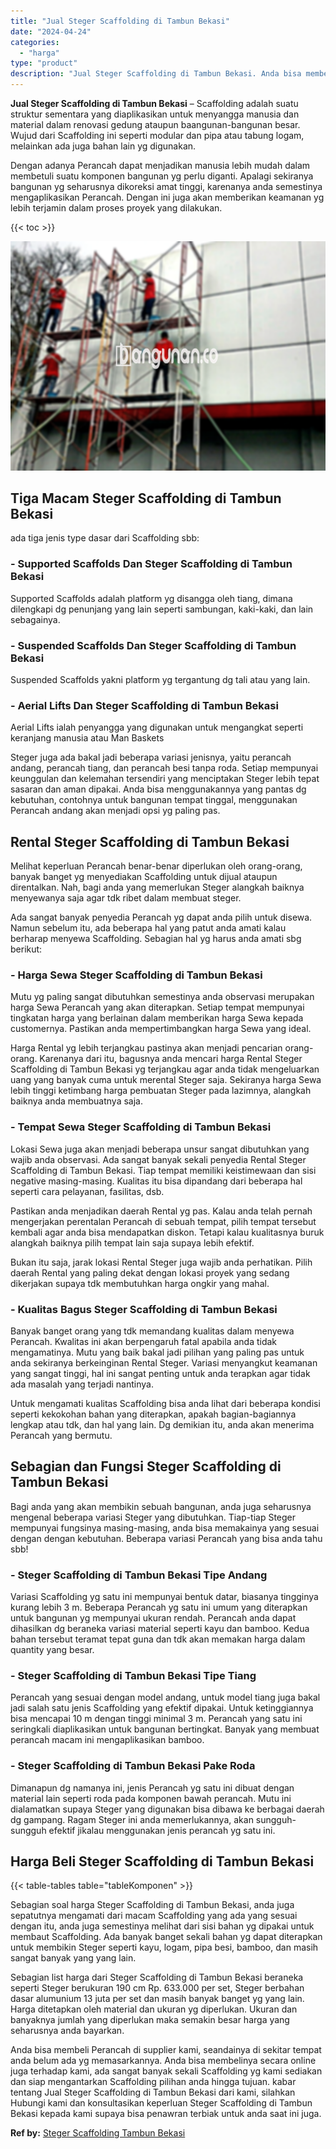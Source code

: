 ```yaml
---
title: "Jual Steger Scaffolding di Tambun Bekasi"
date: "2024-04-24"
categories: 
  - "harga"
type: "product"
description: "Jual Steger Scaffolding di Tambun Bekasi. Anda bisa membeli Perancah di supplier kami, seandainya di sekitar tempat anda belum ada yg memasarkannya. Anda bis..."
---
```


**Jual Steger Scaffolding di Tambun Bekasi** – Scaffolding adalah suatu struktur sementara yang diaplikasikan untuk menyangga manusia dan material dalam renovasi gedung ataupun baangunan-bangunan besar. Wujud dari Scaffolding ini seperti modular dan pipa atau tabung logam, melainkan ada juga bahan lain yg digunakan.

Dengan adanya Perancah dapat menjadikan manusia lebih mudah dalam membetuli suatu komponen bangunan yg perlu diganti. Apalagi sekiranya bangunan yg seharusnya dikoreksi amat tinggi, karenanya anda semestinya mengaplikasikan Perancah. Dengan ini juga akan memberikan keamanan yg lebih terjamin dalam proses proyek yang dilakukan.

{{< toc >}}

![Jual Steger Scaffolding di Tambun Bekasi](/images/sewa-scaffolding-steger-07.png)

## Tiga Macam Steger Scaffolding di Tambun Bekasi

ada tiga jenis type dasar dari Scaffolding sbb:

### \- Supported Scaffolds Dan Steger Scaffolding di Tambun Bekasi

Supported Scaffolds adalah platform yg disangga oleh tiang, dimana dilengkapi dg penunjang yang lain seperti sambungan, kaki-kaki, dan lain sebagainya.

### \- Suspended Scaffolds Dan Steger Scaffolding di Tambun Bekasi

Suspended Scaffolds yakni platform yg tergantung dg tali atau yang lain.

### \- Aerial Lifts Dan Steger Scaffolding di Tambun Bekasi

Aerial Lifts ialah penyangga yang digunakan untuk mengangkat seperti keranjang manusia atau Man Baskets

Steger juga ada bakal jadi beberapa variasi jenisnya, yaitu perancah andang, perancah tiang, dan perancah besi tanpa roda. Setiap mempunyai keunggulan dan kelemahan tersendiri yang menciptakan Steger lebih tepat sasaran dan aman dipakai. Anda bisa menggunakannya yang pantas dg kebutuhan, contohnya untuk bangunan tempat tinggal, menggunakan Perancah andang akan menjadi opsi yg paling pas.

## Rental Steger Scaffolding di Tambun Bekasi

Melihat keperluan Perancah benar-benar diperlukan oleh orang-orang, banyak banget yg menyediakan Scaffolding untuk dijual ataupun direntalkan. Nah, bagi anda yang memerlukan Steger alangkah baiknya menyewanya saja agar tdk ribet dalam membuat steger.

Ada sangat banyak penyedia Perancah yg dapat anda pilih untuk disewa. Namun sebelum itu, ada beberapa hal yang patut anda amati kalau berharap menyewa Scaffolding. Sebagian hal yg harus anda amati sbg berikut:

### \- Harga Sewa Steger Scaffolding di Tambun Bekasi

Mutu yg paling sangat dibutuhkan semestinya anda observasi merupakan harga Sewa Perancah yang akan diterapkan. Setiap tempat mempunyai tingkatan harga yang berlainan dalam memberikan harga Sewa kepada customernya. Pastikan anda mempertimbangkan harga Sewa yang ideal.

Harga Rental yg lebih terjangkau pastinya akan menjadi pencarian orang-orang. Karenanya dari itu, bagusnya anda mencari harga Rental Steger Scaffolding di Tambun Bekasi yg terjangkau agar anda tidak mengeluarkan uang yang banyak cuma untuk merental Steger saja. Sekiranya harga Sewa lebih tinggi ketimbang harga pembuatan Steger pada lazimnya, alangkah baiknya anda membuatnya saja.

### \- Tempat Sewa Steger Scaffolding di Tambun Bekasi

Lokasi Sewa juga akan menjadi beberapa unsur sangat dibutuhkan yang wajib anda observasi. Ada sangat banyak sekali penyedia Rental Steger Scaffolding di Tambun Bekasi. Tiap tempat memiliki keistimewaan dan sisi negative masing-masing. Kualitas itu bisa dipandang dari beberapa hal seperti cara pelayanan, fasilitas, dsb.

Pastikan anda menjadikan daerah Rental yg pas. Kalau anda telah pernah mengerjakan perentalan Perancah di sebuah tempat, pilih tempat tersebut kembali agar anda bisa mendapatkan diskon. Tetapi kalau kualitasnya buruk alangkah baiknya pilih tempat lain saja supaya lebih efektif.

Bukan itu saja, jarak lokasi Rental Steger juga wajib anda perhatikan. Pilih daerah Rental yang paling dekat dengan lokasi proyek yang sedang dikerjakan supaya tdk membutuhkan harga ongkir yang mahal.

### \- Kualitas Bagus Steger Scaffolding di Tambun Bekasi

Banyak banget orang yang tdk memandang kualitas dalam menyewa Perancah. Kwalitas ini akan berpengaruh fatal apabila anda tidak mengamatinya. Mutu yang baik bakal jadi pilihan yang paling pas untuk anda sekiranya berkeinginan Rental Steger. Variasi menyangkut keamanan yang sangat tinggi, hal ini sangat penting untuk anda terapkan agar tidak ada masalah yang terjadi nantinya.

Untuk mengamati kualitas Scaffolding bisa anda lihat dari beberapa kondisi seperti kekokohan bahan yang diterapkan, apakah bagian-bagiannya lengkap atau tdk, dan hal yang lain. Dg demikian itu, anda akan menerima Perancah yang bermutu.

## Sebagian dan Fungsi Steger Scaffolding di Tambun Bekasi

Bagi anda yang akan membikin sebuah bangunan, anda juga seharusnya mengenal beberapa variasi Steger yang dibutuhkan. Tiap-tiap Steger mempunyai fungsinya masing-masing, anda bisa memakainya yang sesuai dengan dengan kebutuhan. Beberapa variasi Perancah yang bisa anda tahu sbb!

### \- Steger Scaffolding di Tambun Bekasi Tipe Andang

Variasi Scaffolding yg satu ini mempunyai bentuk datar, biasanya tingginya kurang lebih 3 m. Beberapa Perancah yg satu ini umum yang diterapkan untuk bangunan yg mempunyai ukuran rendah. Perancah anda dapat dihasilkan dg beraneka variasi material seperti kayu dan bamboo. Kedua bahan tersebut teramat tepat guna dan tdk akan memakan harga dalam quantity yang besar.

### \- Steger Scaffolding di Tambun Bekasi Tipe Tiang

Perancah yang sesuai dengan model andang, untuk model tiang juga bakal jadi salah satu jenis Scaffolding yang efektif dipakai. Untuk ketinggiannya bisa mencapai 10 m dengan tinggi minimal 3 m. Perancah yang satu ini seringkali diaplikasikan untuk bangunan bertingkat. Banyak yang membuat perancah macam ini mengaplikasikan bamboo.

### \- Steger Scaffolding di Tambun Bekasi Pake Roda

Dimanapun dg namanya ini, jenis Perancah yg satu ini dibuat dengan material lain seperti roda pada komponen bawah perancah. Mutu ini dialamatkan supaya Steger yang digunakan bisa dibawa ke berbagai daerah dg gampang. Ragam Steger ini anda memerlukannya, akan sungguh-sungguh efektif jikalau menggunakan jenis perancah yg satu ini.

## Harga Beli Steger Scaffolding di Tambun Bekasi

{{< table-tables table="tableKomponen" >}}

Sebagian soal harga Steger Scaffolding di Tambun Bekasi, anda juga sepatutnya mengamati dari macam Scaffolding yang ada yang sesuai dengan itu, anda juga semestinya melihat dari sisi bahan yg dipakai untuk membaut Scaffolding. Ada banyak banget sekali bahan yg dapat diterapkan untuk membikin Steger seperti kayu, logam, pipa besi, bamboo, dan masih sangat banyak yang yang lain.

Sebagian list harga dari Steger Scaffolding di Tambun Bekasi beraneka seperti Steger berukuran 190 cm Rp. 633.000 per set, Steger berbahan dasar alumunium 13 juta per set dan masih banyak banget yg yang lain. Harga ditetapkan oleh material dan ukuran yg diperlukan. Ukuran dan banyaknya jumlah yang diperlukan maka semakin besar harga yang seharusnya anda bayarkan.

Anda bisa membeli Perancah di supplier kami, seandainya di sekitar tempat anda belum ada yg memasarkannya. Anda bisa membelinya secara online juga terhadap kami, ada sangat banyak sekali Scaffolding yg kami sediakan dan siap mengantarkan Scaffolding pilihan anda hingga tujuan. kabar tentang Jual Steger Scaffolding di Tambun Bekasi dari kami, silahkan Hubungi kami dan konsultasikan keperluan Steger Scaffolding di Tambun Bekasi kepada kami supaya bisa penawran terbiak untuk anda saat ini juga.

**Ref by:** [Steger Scaffolding Tambun Bekasi](https://id.wikipedia.org/wiki/Steger)
